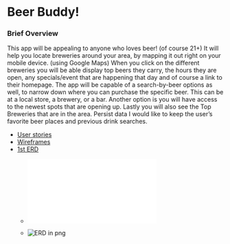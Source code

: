 # Beer Buddy!

### Brief Overview

This app will be appealing to anyone who loves beer! (of course 21+) It will help you locate
breweries around your area, by mapping it out right on your mobile device. (using Google Maps) 
When you click on the different breweries you will be able display top beers they carry, 
the hours they are open, any specials/event that are happening that day and of course a link to their
homepage. The app will be capable of a search-by-beer options as well, to narrow down where you can
purchase the specific beer. This can be at a local store, a brewery, or a bar. Another option is 
you will have access to the newest spots that are opening up. Lastly you will also see the Top 
Breweries that are in the area. Persist data I would like to keep the user’s favorite beer places and 
previous drink searches.

* [User stories](docs/user-stories.md)
* [Wireframes](docs/wireframes.md)
* [1st ERD](docs/erd.md)
    *  ![ERD in pdf](ERD-1.pdf)
         
    *  ![ERD in png](ERD-1.png)